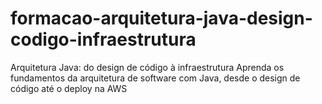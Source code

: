 # formacao-arquitetura-java-design-codigo-infraestrutura
 Arquitetura Java: do design de código à infraestrutura Aprenda os fundamentos da arquitetura de software com Java, desde o design de código até o deploy na AWS

